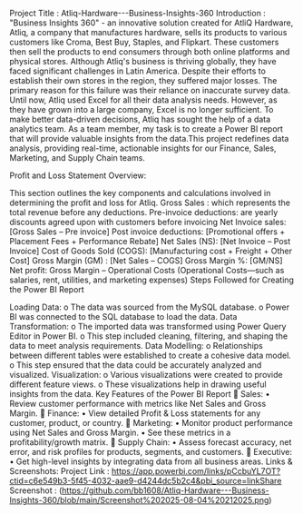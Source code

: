 Project Title :
 Atliq-Hardware---Business-Insights-360
Introduction :
"Business Insights 360" - an innovative solution created for AtliQ Hardware, Atliq, a company that manufactures hardware, sells its products to various customers like Croma, Best Buy, Staples, and Flipkart. These customers then sell the products to end consumers through both online platforms and physical stores. Although Atliq's business is thriving globally, they have faced significant challenges in Latin America. Despite their efforts to establish their own stores in the region, they suffered major losses. The primary reason for this failure was their reliance on inaccurate survey data. Until now, Atliq used Excel for all their data analysis needs. However, as they have grown into a large company, Excel is no longer sufficient. To make better data-driven decisions, Atliq has sought the help of a data analytics team. As a team member, my task is to create a Power BI report that will provide valuable insights from the data.This project redefines data analysis, providing real-time, actionable insights for our Finance, Sales, Marketing, and Supply Chain teams.

Profit and Loss Statement Overview:

This section outlines the key components and calculations involved in determining the profit and loss for Atliq. Gross Sales : which represents the total revenue before any deductions. Pre-invoice deductions: are yearly discounts agreed upon with customers before invoicing Net Invoice sales: [Gross Sales – Pre invoice] Post invoice deductions: [Promotional offers + Placement Fees + Performance Rebate] Net Sales (NS): [Net Invoice – Post Invoice] Cost of Goods Sold (COGS): [Manufacturing cost + Freight + Other Cost] Gross Margin (GM) : [Net Sales – COGS] Gross Margin %: [GM/NS] Net profit: Gross Margin – Operational Costs (Operational Costs—such as salaries, rent, utilities, and marketing expenses) Steps Followed for Creating the Power BI Report

Loading Data: o The data was sourced from the MySQL database. o Power BI was connected to the SQL database to load the data.
Data Transformation: o The imported data was transformed using Power Query Editor in Power BI. o This step included cleaning, filtering, and shaping the data to meet analysis requirements.
Data Modelling: o Relationships between different tables were established to create a cohesive data model. o This step ensured that the data could be accurately analyzed and visualized.
Visualization: o Various visualizations were created to provide different feature views. o These visualizations help in drawing useful insights from the data. Key Features of the Power BI Report 🔹 Sales: • Review customer performance with metrics like Net Sales and Gross Margin. 🔹 Finance: • View detailed Profit & Loss statements for any customer, product, or country. 🔹 Marketing: • Monitor product performance using Net Sales and Gross Margin. • See these metrics in a profitability/growth matrix. 🔹 Supply Chain: • Assess forecast accuracy, net error, and risk profiles for products, segments, and customers. 🔹 Executive: • Get high-level insights by integrating data from all business areas.
Links & Screenshots:
Project Link : https://app.powerbi.com/links/pCcbuYL7OT?ctid=c6e549b3-5f45-4032-aae9-d4244dc5b2c4&pbi_source=linkShare
Screenshot : (https://github.com/bb1608/Atliq-Hardware---Business-Insights-360/blob/main/Screenshot%202025-08-04%20212025.png)
